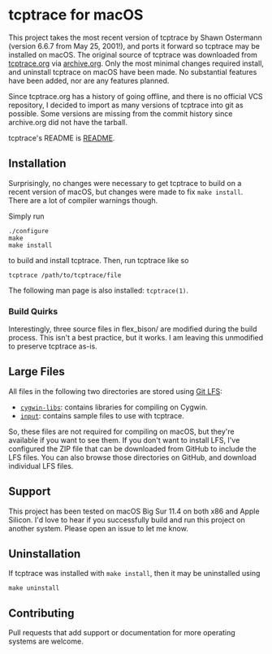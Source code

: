 # tcptrace for macOS

This project takes the most recent version of tcptrace by Shawn Ostermann
(version 6.6.7 from May 25, 2001!), and ports it forward so tcptrace may be
installed on macOS. The original source of tcptrace was downloaded from
[tcptrace.org](tcptrace.org) via
[archive.org](https://web.archive.org/web/20200806203343/http://www.tcptrace.org/download.shtml).
Only the most minimal changes required install, and uninstall tcptrace on macOS
have been made. No substantial features have been added, nor are any features
planned.

Since tcptrace.org has a history of going offline, and there is no official VCS
repository, I decided to import as many versions of tcptrace into git as
possible. Some versions are missing from the commit history since archive.org
did not have the tarball.

tcptrace's README is [README](README).


## Installation
Surprisingly, no changes were necessary to get tcptrace to build on a recent
version of macOS, but changes were made to fix `make install`. There are a lot
of compiler warnings though.

Simply run
```shell
./configure
make
make install
```
to build and install tcptrace. Then, run tcptrace like so
```shell
tcptrace /path/to/tcptrace/file
```
The following man page is also installed: `tcptrace(1)`.


### Build Quirks
Interestingly, three source files in flex_bison/ are modified during the build
process. This isn't a best practice, but it works. I am leaving this unmodified
to preserve tcptrace as-is.


## Large Files
All files in the following two directories are stored using
[Git LFS](https://git-lfs.github.com):

- [`cygwin-libs`](cygwin-includes): contains libraries for compiling on Cygwin.
- [`input`](input): contains sample files to use with tcptrace.

So, these files are not required for compiling on macOS, but they're available
if you want to see them. If you don't want to install LFS, I've configured the
ZIP file that can be downloaded from GitHub to include the LFS files. You can
also browse those directories on GitHub, and download individual LFS files.


## Support
This project has been tested on macOS Big Sur 11.4 on both x86 and Apple
Silicon. I'd love to hear if you successfully build and run this project on
another system. Please open an issue to let me know.


## Uninstallation
If tcptrace was installed with `make install`, then it may be uninstalled using
```shell
make uninstall
```


## Contributing
Pull requests that add support or documentation for more operating systems are
welcome.
